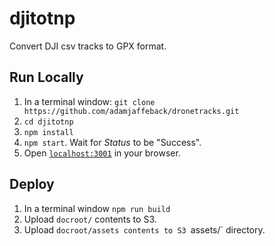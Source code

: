 # djitotnp
Convert DJI csv tracks to GPX format.

## Run Locally

1. In a terminal window: `git clone https://github.com/adamjaffeback/dronetracks.git`
1. `cd djitotnp`
1. `npm install`
1. `npm start`. Wait for _Status_ to  be "Success".
1. Open [`localhost:3001`](localhost:3001) in your browser.

## Deploy

1. In a terminal window `npm run build`
1. Upload `docroot/` contents to S3.
1. Upload `docroot/assets contents to S3 `assets/` directory.
